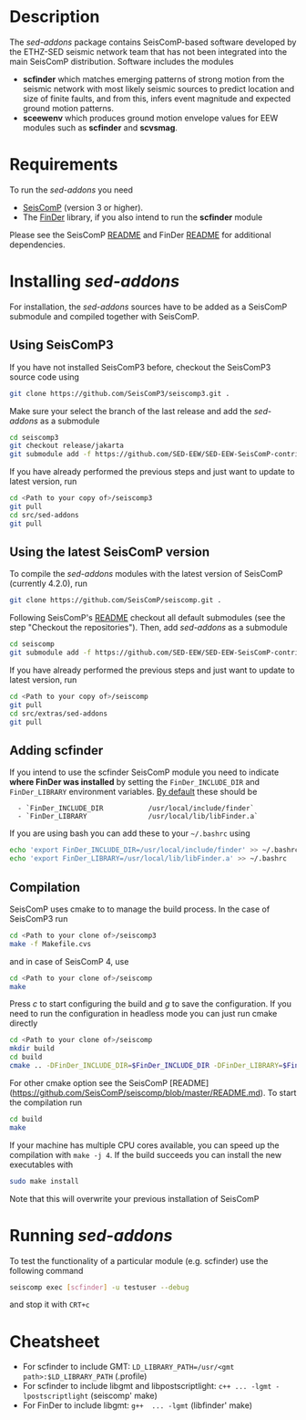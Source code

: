 # Description

The *sed-addons* package contains SeisComP-based software developed by the ETHZ-SED seismic network team that has not been integrated into the main SeisComP distribution. Software includes the modules

  - **scfinder** which matches emerging patterns of strong motion from the seismic network with most likely seismic sources to predict
    location and size of finite faults, and from this, infers event magnitude and expected ground motion patterns.
  - **sceewenv** which produces ground motion envelope values for EEW modules such as **scfinder** and **scvsmag**.

# Requirements

To run the *sed-addons* you need

  - [SeisComP](https://www.seiscomp.de/) (version 3 or higher).
  - The [FinDer](https://gitlab.seismo.ethz.ch/SED-EEW/FinDer) library, if you also intend to run the **scfinder** module

Please see the SeisComP [README](https://github.com/SeisComP/seiscomp/blob/master/README.md) and FinDer
[README](https://gitlab.seismo.ethz.ch/SED-EEW/FinDer/-/blob/master/README.md) for additional dependencies.

# Installing *sed-addons*
For installation, the *sed-addons* sources have to be added as a SeisComP submodule and compiled together with SeisComP.

## Using SeisComP3
If you have not installed SeisComP3 before, checkout the SeisComP3 source code using

```bash
git clone https://github.com/SeisComP3/seiscomp3.git .
```

Make sure your select the branch of the last release and add the *sed-addons* as a submodule

```bash
cd seiscomp3
git checkout release/jakarta
git submodule add -f https://github.com/SED-EEW/SED-EEW-SeisComP-contributions src/sed-addons
```

If you have already performed the previous steps and just want to update to latest version, run

```bash
cd <Path to your copy of>/seiscomp3
git pull
cd src/sed-addons
git pull
```

## Using the latest SeisComP version

To compile the *sed-addons* modules with the latest version of SeisComP (currently 4.2.0), run

```bash
git clone https://github.com/SeisComP/seiscomp.git .
```

Following SeisComP's [README](https://github.com/SeisComP/seiscomp/blob/master/README.md) checkout all
default submodules (see the step "Checkout the repositories"). Then, add *sed-addons* as a submodule

```bash
cd seiscomp
git submodule add -f https://github.com/SED-EEW/SED-EEW-SeisComP-contributions src/extras/sed-addons
```

If you have already performed the previous steps and just want to update to latest version, run

```bash
cd <Path to your copy of>/seiscomp
git pull
cd src/extras/sed-addons
git pull
```

## Adding scfinder

If you intend to use the scfinder SeisComP module you need to indicate **where FinDer was installed** by
setting the `FinDer_INCLUDE_DIR` and `FinDer_LIBRARY` environment variables. [By default](https://gitlab.seismo.ethz.ch/SED-EEW/FinDer)
these should be

      - `FinDer_INCLUDE_DIR           /usr/local/include/finder`
      - `FinDer_LIBRARY               /usr/local/lib/libFinder.a`

If you are using bash you can add these to your `~/.bashrc` using

```bash
echo 'export FinDer_INCLUDE_DIR=/usr/local/include/finder' >> ~/.bashrc
echo 'export FinDer_LIBRARY=/usr/local/lib/libFinder.a' >> ~/.bashrc
```

## Compilation

SeisComP uses cmake to to manage the build process. In the case of SeisComP3 run

```bash
cd <Path to your clone of>/seiscomp3
make -f Makefile.cvs
```

and in case of SeisComP 4, use

```bash
cd <Path to your clone of>/seiscomp
make
```
Press *c* to start configuring the build and *g* to save the configuration.
If you need to run the configuration in headless mode you can just run cmake
directly


``` bash
cd <Path to your clone of>/seiscomp
mkdir build
cd build
cmake .. -DFinDer_INCLUDE_DIR=$FinDer_INCLUDE_DIR -DFinDer_LIBRARY=$FinDer_LIBRARY
```
For other cmake option see the SeisComP [README] (https://github.com/SeisComP/seiscomp/blob/master/README.md).
To start the compilation run

```bash
cd build
make
```

If your machine has multiple CPU cores available, you can speed up the compilation with `make -j 4`.
If the build succeeds you can install the new executables with

```bash
sudo make install
```
Note that this will overwrite your previous installation of SeisComP

# Running *sed-addons*

To test the functionality of a particular module (e.g. scfinder) use the following command

```bash
seiscomp exec [scfinder] -u testuser --debug
```
and stop it with `CRT+c`

# Cheatsheet
 - For scfinder to include GMT: `LD_LIBRARY_PATH=/usr/<gmt path>:$LD_LIBRARY_PATH` (.profile)
 - For scfinder to include libgmt and libpostscriptlight: `c++ ... -lgmt -lpostscriptlight` (seiscomp' make)
 - For FinDer to include libgmt: `g++  ... -lgmt` (libfinder' make)
